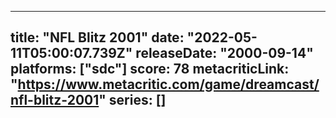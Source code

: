 
---
title: "NFL Blitz 2001"
date: "2022-05-11T05:00:07.739Z"
releaseDate: "2000-09-14"
platforms: ["sdc"]
score: 78
metacriticLink: "https://www.metacritic.com/game/dreamcast/nfl-blitz-2001"
series: []
---
